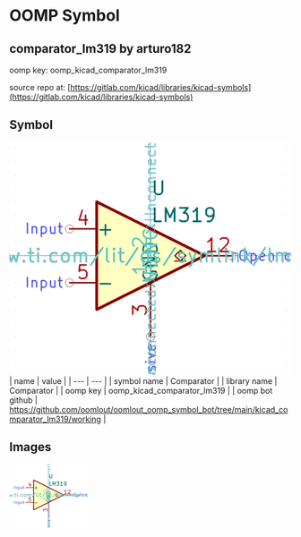 # OOMP Symbol  
## comparator_lm319  by arturo182  
  
oomp key: oomp_kicad_comparator_lm319  
  
source repo at: [https://gitlab.com/kicad/libraries/kicad-symbols](https://gitlab.com/kicad/libraries/kicad-symbols)  
## Symbol  
  
[![working.png](working_600.png)](working.png)  
| name | value | 
| --- | --- | 
| symbol name | Comparator | 
| library name | Comparator | 
| oomp key | oomp_kicad_comparator_lm319 | 
| oomp bot github | https://github.com/oomlout/oomlout_oomp_symbol_bot/tree/main/kicad_comparator_lm319/working | 
## Images  
  
[![working.png](working_140.png)](working.png)  
